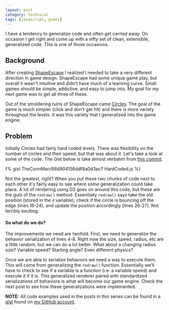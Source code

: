 ```yaml
---
layout: post
category: technical
tags: [javascript, games]
---
```


I have a tendency to generalize code and often get carried away. On occasion I get right and come up with a nifty set of clean, extensible, generalized code. This is one of those occasions.

## Background

After creating [ShapeEscape](/ShapeEscape) I realized I needed to take a very different direction in game design. ShapeEscape had some unique game play, but overall it wasn't intuitive and didn't have much of a learning curve. Small games should be simple, addictive, and easy to jump into. My goal for my next game was to get all three of these.

Out of the smoldering ruins of ShapeEscape came [Circles](/Circles). The goal of the game is much simpler (click and don't get hit) and there is more variety throughout the levels. It was this variety that I generalized into the game engine.

## Problem

Initially Circles had fairly hard coded levels. There was flexibility on the number of circles and their speed, but that was about it. Let's take a look at some of the code. The Gist below is take almost verbatim from [this commit](https://github.com/TheConnMan/Circles/blob/b2266f5e55616811114e5ea2f55b9443848acb27/js/circles.js).

{% gist TheConnMan/66d904156ddf8a0d3ac7 HardCoded.js %}

Not the greatest, right? When you put these two chunks of code next to each other it's fairly easy to see where some generalization could take place. A lot of rendering using D3 goes on around this code, but these are the guts of the `redraw()` method. Essentially `redraw()` says take the old position (stored in the `d` variable), check if the circle is bouncing off the edge (lines 16-24), and update the position accordingly (lines 26-27). Not terribly exciting.

#### So what do we do?

The improvements we need are twofold. First, we need to generalize the behavior serialization of lines 4-8. Right now the size, speed, radius, etc are a *little* random, but we can do a lot better. What about a changing radius size? Variable speed? Starting angle? Even different physics?

Once we are able to serialize behaviors we need a way to execute them. This will come from generalizing the `redraw()` function. Essentially we'll have to check to see if a variable is a function (i.e. a variable speed) and execute it if it is. This generalized renderer paired with standardized serializations of behaviors is what will become our game engine. Check the next post to see how these generalizations were implemented.

**NOTE:** All code examples used in the posts in this series can be found in a [gist](https://gist.github.com/TheConnMan/66d904156ddf8a0d3ac7) found on [my GitHub account](https://github.com/TheConnMan).
